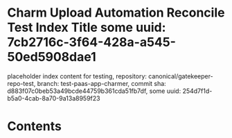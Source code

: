 # Charm Upload Automation Reconcile Test Index Title some uuid: 7cb2716c-3f64-428a-a545-50ed5908dae1
 placeholder index content for testing,  repository: canonical/gatekeeper-repo-test,  branch: test-paas-app-charmer,  commit sha: d883f07c0beb53a49bcde44759b361cda51fb7df,  some uuid: 254d7f1d-b5a0-4cab-8a70-9a13a8959f23

# Contents

